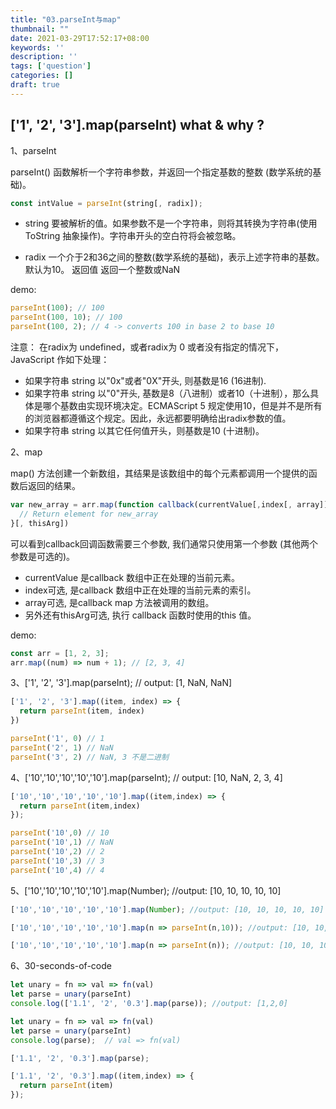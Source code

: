 ```yaml
---
title: "03.parseInt与map"
thumbnail: ""
date: 2021-03-29T17:52:17+08:00
keywords: ''
description: ''
tags: ['question']
categories: []
draft: true
---
```



## ['1', '2', '3'].map(parseInt) what & why ?

1、parseInt

parseInt() 函数解析一个字符串参数，并返回一个指定基数的整数 (数学系统的基础)。

```javascript
const intValue = parseInt(string[, radix]);
```

- string 要被解析的值。如果参数不是一个字符串，则将其转换为字符串(使用 ToString 抽象操作)。字符串开头的空白符将会被忽略。

- radix 一个介于2和36之间的整数(数学系统的基础)，表示上述字符串的基数。默认为10。 返回值 返回一个整数或NaN

demo:

```javascript
parseInt(100); // 100
parseInt(100, 10); // 100
parseInt(100, 2); // 4 -> converts 100 in base 2 to base 10
```

注意： 在radix为 undefined，或者radix为 0 或者没有指定的情况下，JavaScript 作如下处理：

- 如果字符串 string 以"0x"或者"0X"开头, 则基数是16 (16进制).
- 如果字符串 string 以"0"开头, 基数是8（八进制）或者10（十进制），那么具体是哪个基数由实现环境决定。ECMAScript 5 规定使用10，但是并不是所有的浏览器都遵循这个规定。因此，永远都要明确给出radix参数的值。
- 如果字符串 string 以其它任何值开头，则基数是10 (十进制)。

2、map

map() 方法创建一个新数组，其结果是该数组中的每个元素都调用一个提供的函数后返回的结果。

```javascript
var new_array = arr.map(function callback(currentValue[,index[, array]]) {
  // Return element for new_array
}[, thisArg])
```

可以看到callback回调函数需要三个参数, 我们通常只使用第一个参数 (其他两个参数是可选的)。 

- currentValue 是callback 数组中正在处理的当前元素。 
- index可选, 是callback 数组中正在处理的当前元素的索引。 
- array可选, 是callback map 方法被调用的数组。 
- 另外还有thisArg可选, 执行 callback 函数时使用的this 值。

demo:

```javascript
const arr = [1, 2, 3];
arr.map((num) => num + 1); // [2, 3, 4]
```

3、['1', '2', '3'].map(parseInt); // output: [1, NaN, NaN]

```javascript
['1', '2', '3'].map((item, index) => {
  return parseInt(item, index)
})

parseInt('1', 0) // 1
parseInt('2', 1) // NaN
parseInt('3', 2) // NaN, 3 不是二进制
```

4、['10','10','10','10','10'].map(parseInt);  // output: [10, NaN, 2, 3, 4]

```javascript
['10','10','10','10','10'].map((item,index) => {
  return parseInt(item,index)
});

parseInt('10',0) // 10
parseInt('10',1) // NaN
parseInt('10',2) // 2
parseInt('10',3) // 3
parseInt('10',4) // 4
```

5、['10','10','10','10','10'].map(Number); //output: [10, 10, 10, 10, 10]

```javascript
['10','10','10','10','10'].map(Number); //output: [10, 10, 10, 10, 10]

['10','10','10','10','10'].map(n => parseInt(n,10)); //output: [10, 10, 10, 10, 10]

['10','10','10','10','10'].map(n => parseInt(n)); //output: [10, 10, 10, 10, 10]
```

6、30-seconds-of-code

```javascript
let unary = fn => val => fn(val)
let parse = unary(parseInt)
console.log(['1.1', '2', '0.3'].map(parse)); //output: [1,2,0]
```

```javascript
let unary = fn => val => fn(val)
let parse = unary(parseInt)
console.log(parse);  // val => fn(val)

['1.1', '2', '0.3'].map(parse);

['1.1', '2', '0.3'].map((item,index) => {
  return parseInt(item)
});
```

